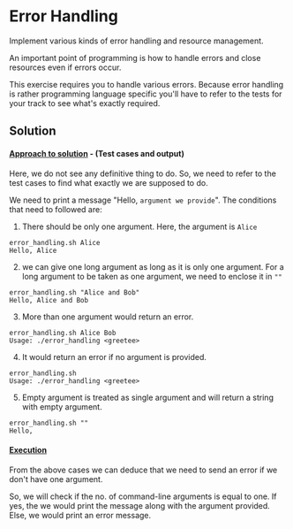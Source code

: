 # Error Handling

Implement various kinds of error handling and resource management.

An important point of programming is how to handle errors and close
resources even if errors occur.

This exercise requires you to handle various errors. Because error handling is rather programming language specific you'll have to refer to the tests for your track to see what's exactly required.

## Solution

#### <u> Approach to solution</u> - (Test cases and output)

Here, we do not see any definitive thing to do. So, we need to refer to the test cases to find what exactly we are supposed to do.

We need to print a message "Hello, ```argument we provide```".  The conditions that need to followed are:
1. There should be only one argument. Here, the argument is ```Alice```
```
error_handling.sh Alice
Hello, Alice
```

2. we can give one long argument as long as it is only one argument. For a long argument to be taken as one argument, we need to enclose it in ```""```
```
error_handling.sh "Alice and Bob"
Hello, Alice and Bob
```

3. More than one argument would return an error.
```
error_handling.sh Alice Bob
Usage: ./error_handling <greetee>
```

4. It would return an error if no argument is provided.
```
error_handling.sh
Usage: ./error_handling <greetee>
```

5. Empty argument is treated as single argument and will return a string with empty argument.
```
error_handling.sh ""
Hello,
```

#### <u> Execution </u>

From the above cases we can deduce that we need to send an error if we don't have one argument.

So, we will check if the no. of command-line arguments is equal to one. If yes, the we would print the message along with the argument provided. Else, we would print an error message.
